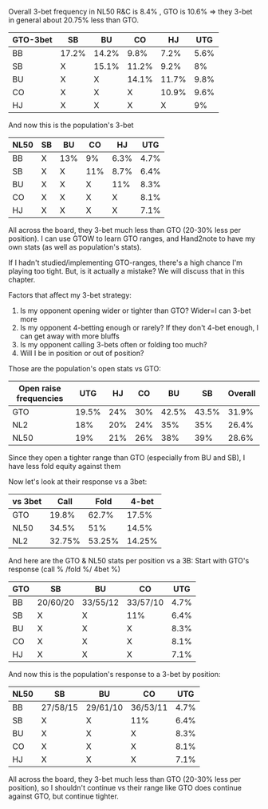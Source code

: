 Overall 3-bet frequency in NL50 R&C is 8.4% , GTO is 10.6% => they 3-bet in general about 20.75% less than GTO. 

| GTO-3bet | SB    | BU    | CO    | HJ    | UTG  |
| -------- | ----- | ----- | ----- | ----- | ---- |
| BB       | 17.2% | 14.2% | 9.8%  | 7.2%  | 5.6% |
| SB       | X     | 15.1% | 11.2% | 9.2%  | 8%   |
| BU       | X     | X     | 14.1% | 11.7% | 9.8% |
| CO       | X     | X     | X     | 10.9% | 9.6% |
| HJ       | X     | X     | X     | X     | 9%   |
And now this is the population's 3-bet 

| NL50 | SB  | BU  | CO  | HJ   | UTG  |
| ---- | --- | --- | --- | ---- | ---- |
| BB   | X   | 13% | 9%  | 6.3% | 4.7% |
| SB   | X   | X   | 11% | 8.7% | 6.4% |
| BU   | X   | X   | X   | 11%  | 8.3% |
| CO   | X   | X   | X   | X    | 8.1% |
| HJ   | X   | X   | X   | X    | 7.1% |
All across the board, they 3-bet much less than GTO (20-30% less per position).
I can use GTOW to learn GTO ranges, and Hand2note to have my own stats (as well as population's stats).

If I hadn't studied/implementing GTO-ranges, there's a high chance I'm playing too tight.
But, is it actually a mistake? We will discuss that in this chapter.

Factors that affect my 3-bet strategy:
1. Is my opponent opening wider or tighter than GTO? Wider=I can 3-bet more
2. Is my opponent 4-betting enough or rarely? If they don't 4-bet enough, I can get away with more bluffs
3. Is my opponent calling 3-bets often or folding too much?
4. Will I be in position or out of position?

Those are the population's open stats vs GTO:

| Open raise frequencies | UTG   | HJ  | CO  | BU    | SB    | Overall |
| ---------------------- | ----- | --- | --- | ----- | ----- | ------- |
| GTO                    | 19.5% | 24% | 30% | 42.5% | 43.5% | 31.9%   |
| NL2                    | 18%   | 20% | 24% | 35%   | 35%   | 26.4%   |
| NL50                   | 19%   | 21% | 26% | 38%   | 39%   | 28.6%   |
Since they open a tighter range than GTO (especially from BU and SB), I have less fold equity against them

Now let's look at their response vs a 3bet:

| vs 3bet | Call   | Fold   | 4-bet  |
| ------- | ------ | ------ | ------ |
| GTO     | 19.8%  | 62.7%  | 17.5%  |
| NL50    | 34.5%  | 51%    | 14.5%  |
| NL2     | 32.75% | 53.25% | 14.25% |
And here are the GTO & NL50 stats per position vs a 3B:
Start with GTO's response (call % /fold %/ 4bet %)

| GTO | SB       | BU       | CO       | UTG  |
| --- | -------- | -------- | -------- | ---- |
| BB  | 20/60/20 | 33/55/12 | 33/57/10 | 4.7% |
| SB  | X        | X        | 11%      | 6.4% |
| BU  | X        | X        | X        | 8.3% |
| CO  | X        | X        | X        | 8.1% |
| HJ  | X        | X        | X        | 7.1% |


And now this is the population's response to a 3-bet by position:

| NL50 | SB       | BU       | CO       | UTG  |
| ---- | -------- | -------- | -------- | ---- |
| BB   | 27/58/15 | 29/61/10 | 36/53/11 | 4.7% |
| SB   | X        | X        | 11%      | 6.4% |
| BU   | X        | X        | X        | 8.3% |
| CO   | X        | X        | X        | 8.1% |
| HJ   | X        | X        | X        | 7.1% |
All across the board, they 3-bet much less than GTO (20-30% less per position), so I shouldn't continue vs their range like GTO does continue against GTO, but continue tighter.
